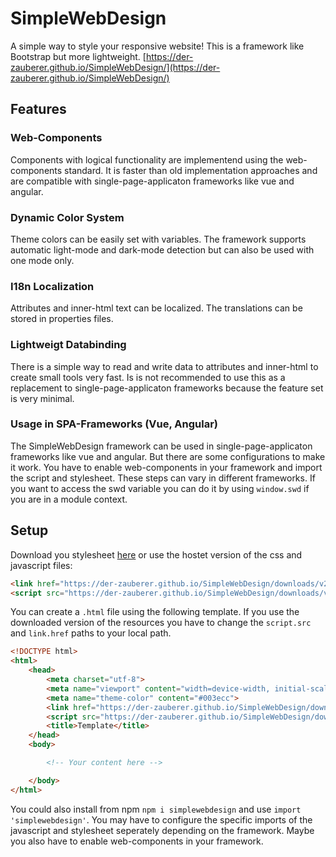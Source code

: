 # SimpleWebDesign

A simple way to style your responsive website! This is a framework like Bootstrap but more lightweight. [https://der-zauberer.github.io/SimpleWebDesign/](https://der-zauberer.github.io/SimpleWebDesign/)

## Features

### Web-Components

Components with logical functionality are implementend using the web-components standard. It is faster than old implementation approaches and are compatible with single-page-applicaton frameworks like vue and angular.

### Dynamic Color System

Theme colors can be easily set with variables. The framework supports automatic light-mode and dark-mode detection but can also be used with one mode only.

### I18n Localization

Attributes and inner-html text can be localized. The translations can be stored in properties files.

### Lightweigt Databinding

There is a simple way to read and write data to attributes and inner-html to create small tools very fast. Is is not recommended to use this as a replacement to single-page-applicaton frameworks because the feature set is very minimal.

### Usage in SPA-Frameworks (Vue, Angular)

The SimpleWebDesign framework can be used in single-page-applicaton frameworks like vue and angular. But there are some configurations to make it work. You have to enable web-components in your framework and import the script and stylesheet. These steps can vary in different frameworks. If you want to access the swd variable you can do it by using `window.swd` if you are in a module context.

## Setup

Download you stylesheet [here](http://127.0.0.1:5500/SimpleWebDesign/downloads) or use the hostet version of the css and javascript files:

```html
<link href="https://der-zauberer.github.io/SimpleWebDesign/downloads/v2.6/swd.min.css" rel="stylesheet">
<script src="https://der-zauberer.github.io/SimpleWebDesign/downloads/v2.6/swd.min.js"></script>
```

You can create a `.html` file using the following template. If you use the downloaded version of the resources you have to change the `script.src` and `link.href` paths to your local path.

```html
<!DOCTYPE html>
<html>
    <head>
        <meta charset="utf-8">
        <meta name="viewport" content="width=device-width, initial-scale=1.0">
        <meta name="theme-color" content="#003ecc">
        <link href="https://der-zauberer.github.io/SimpleWebDesign/downloads/v2.6/swd.min.css" rel="stylesheet">
        <script src="https://der-zauberer.github.io/SimpleWebDesign/downloads/v2.6/swd.min.js"></script>
        <title>Template</title>
    </head>
    <body>

        <!-- Your content here -->

    </body>
</html>
```

You could also install from npm `npm i simplewebdesign` and use `import 'simplewebdesign'`. You may have to configure the specific imports of the javascript and stylesheet seperately depending on the framework. Maybe you also have to enable web-components in your framework.